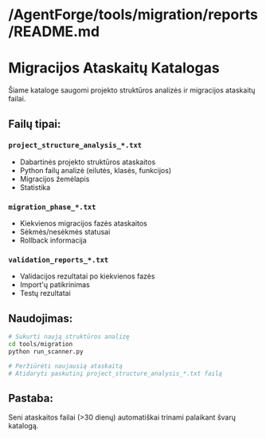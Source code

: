 # /AgentForge/tools/migration/reports/README.md

# Migracijos Ataskaitų Katalogas

Šiame kataloge saugomi projekto struktūros analizės ir migracijos ataskaitų failai.

## Failų tipai:

### `project_structure_analysis_*.txt`
- Dabartinės projekto struktūros ataskaitos
- Python failų analizė (eilutės, klasės, funkcijos)
- Migracijos žemėlapis
- Statistika

### `migration_phase_*.txt`
- Kiekvienos migracijos fazės ataskaitos
- Sėkmės/nesėkmės statusai
- Rollback informacija

### `validation_reports_*.txt`
- Validacijos rezultatai po kiekvienos fazės
- Import'ų patikrinimas
- Testų rezultatai

## Naudojimas:

```bash
# Sukurti naują struktūros analizę
cd tools/migration
python run_scanner.py

# Peržiūrėti naujausią ataskaitą
# Atidaryti paskutinį project_structure_analysis_*.txt failą
```

## Pastaba:

Seni ataskaitos failai (>30 dienų) automatiškai trinami palaikant švarų katalogą.

